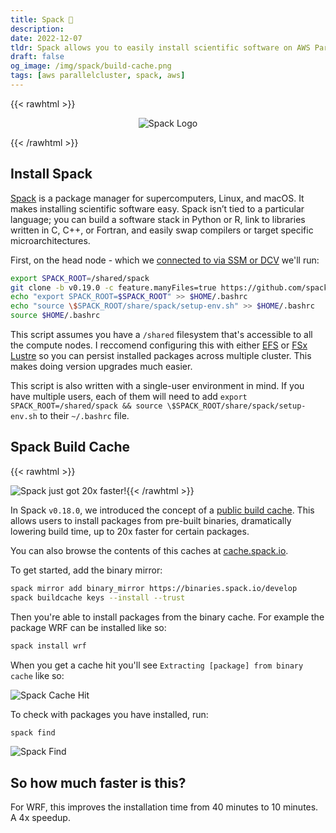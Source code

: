 ```yaml
---
title: Spack 👾
description:
date: 2022-12-07
tldr: Spack allows you to easily install scientific software on AWS ParallelCluster
draft: false
og_image: /img/spack/build-cache.png
tags: [aws parallelcluster, spack, aws]
---
```


{{< rawhtml >}}
<p align="center">
    <img src='/img/spack/spack.svg' alt='Spack Logo' style='border: 0px;' />
</p>
{{< /rawhtml >}}

## Install Spack

[Spack](https://spack.io/) is a package manager for supercomputers, Linux, and macOS. It makes installing scientific software easy. Spack isn’t tied to a particular language; you can build a software stack in Python or R, link to libraries written in C, C++, or Fortran, and easily swap compilers or target specific microarchitectures. 

First, on the head node - which we [connected to via SSM or DCV](https://weather.hpcworkshops.com/02-cluster/02-connect-cluster.html) we'll run:

```bash
export SPACK_ROOT=/shared/spack
git clone -b v0.19.0 -c feature.manyFiles=true https://github.com/spack/spack $SPACK_ROOT
echo "export SPACK_ROOT=$SPACK_ROOT" >> $HOME/.bashrc
echo "source \$SPACK_ROOT/share/spack/setup-env.sh" >> $HOME/.bashrc
source $HOME/.bashrc
```

This script assumes you have a `/shared` filesystem that's accessible to all the compute nodes. I reccomend configuring this with either [EFS](https://docs.aws.amazon.com/parallelcluster/latest/ug/SharedStorage-v3.html#SharedStorage-v3-EfsSettings) or [FSx Lustre](/posts/fsx-persistent-2-pcluster.html) so you can persist installed packages across multiple cluster. This makes doing version upgrades much easier.

This script is also written with a single-user environment in mind. If you have multiple users, each of them will need to add `export SPACK_ROOT=/shared/spack && source \$SPACK_ROOT/share/spack/setup-env.sh` to their `~/.bashrc` file.

## Spack Build Cache

{{< rawhtml >}}
<p align="center">
    <img src='/img/spack/build-cache.png' alt='Spack just got 20x faster!' style='float: left; border: 0px;' />
</p>
{{< /rawhtml >}}

In Spack `v0.18.0`, we introduced the concept of a [public build cache](https://aws.amazon.com/blogs/hpc/introducing-the-spack-rolling-binary-cache/). This allows users to install packages from pre-built binaries, dramatically lowering build time, up to 20x faster for certain packages.

You can also browse the contents of this caches at [cache.spack.io](https://cache.spack.io/).

To get started, add the binary mirror:

```bash
spack mirror add binary_mirror https://binaries.spack.io/develop
spack buildcache keys --install --trust
```

Then you're able to install packages from the binary cache. For example the package WRF can be installed like so:

```bash
spack install wrf
```

When you get a cache hit you'll see `Extracting [package] from binary cache` like so:

![Spack Cache Hit](/img/spack/cache-hit.png)

To check with packages you have installed, run:

```bash
spack find
```

![Spack Find](/img/spack/spack-find.png)

## So how much faster is this?

For WRF, this improves the installation time from 40 minutes to 10 minutes. A 4x speedup.